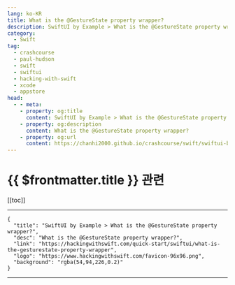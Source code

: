 ```yaml
---
lang: ko-KR
title: What is the @GestureState property wrapper?
description: SwiftUI by Example > What is the @GestureState property wrapper?
category:
  - Swift
tag: 
  - crashcourse
  - paul-hudson
  - swift
  - swiftui
  - hacking-with-swift
  - xcode
  - appstore
head:
  - - meta:
    - property: og:title
      content: SwiftUI by Example > What is the @GestureState property wrapper?
    - property: og:description
      content: What is the @GestureState property wrapper?
    - property: og:url
      content: https://chanhi2000.github.io/crashcourse/swift/swiftui-by-example/25-appendix-a/what-is-the-gesturestate-property-wrapper.html
---
```


# {{ $frontmatter.title }} 관련

[[toc]]

---

```component VPCard
{
  "title": "SwiftUI by Example > What is the @GestureState property wrapper?",
  "desc": "What is the @GestureState property wrapper?",
  "link": "https://hackingwithswift.com/quick-start/swiftui/what-is-the-gesturestate-property-wrapper",
  "logo": "https://www.hackingwithswift.com/favicon-96x96.png",
  "background": "rgba(54,94,226,0.2)"
}
```

---

<TagLinks />